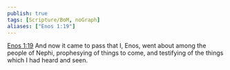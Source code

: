 ```yaml
---
publish: true
tags: [Scripture/BoM, noGraph]
aliases: ["Enos 1:19"]
---
```

[Enos 1:19](https://churchofjesuschrist.org/study/scriptures/bofm/enos/1?lang=eng&id=p19#p19) And now it came to pass that I, Enos, went about among the people of Nephi, prophesying of things to come, and testifying of the things which I had heard and seen.
